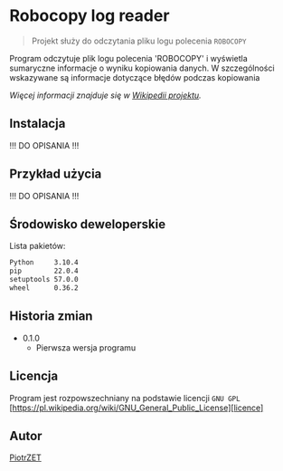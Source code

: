 # Robocopy log reader
> Projekt służy do odczytania pliku logu polecenia `ROBOCOPY`

Program odczytuje plik logu polecenia 'ROBOCOPY' i wyświetla sumaryczne informacje o wyniku kopiowania danych.
W szczególności wskazywane są informacje dotyczące błędów podczas kopiowania

_Więcej informacji znajduje się w [Wikipedii projektu][wiki]._

## Instalacja

!!! DO OPISANIA !!!

## Przykład użycia

!!! DO OPISANIA !!! 

## Środowisko deweloperskie

Lista pakietów:
```sh
Python     3.10.4
pip        22.0.4
setuptools 57.0.0
wheel      0.36.2
```

## Historia zmian

* 0.1.0
    * Pierwsza wersja programu

## Licencja

Program jest rozpowszechniany na podstawie licencji ``GNU GPL`` 
[https://pl.wikipedia.org/wiki/GNU_General_Public_License][licence]

## Autor

[PiotrZET][mail]

<!-- Markdown link & img dfn's -->
[wiki]: https://github.com/ZalewskiPiotr/robocopy_log_reader/wiki
[licence]: https://pl.wikipedia.org/wiki/GNU_General_Public_License
[mail]: mailto:1piotrzalewski@gmail.com